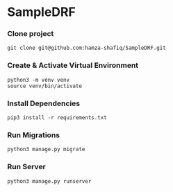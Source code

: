 # SampleDRF

### Clone project 
```
git clone git@github.com:hamza-shafiq/SampleDRF.git
```

### Create & Activate Virtual Environment
```
python3 -m venv venv
source venv/bin/activate
```

### Install Dependencies
```
pip3 install -r requirements.txt
```

### Run Migrations
```
python3 manage.py migrate
```

### Run Server
```
python3 manage.py runserver
```
